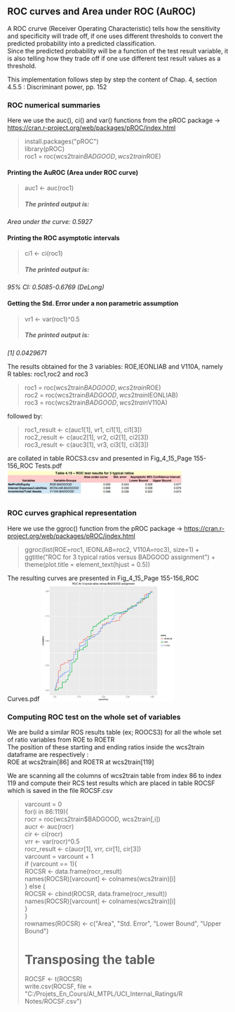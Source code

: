 ## ROC curves and Area under ROC (AuROC)

A ROC crurve (Receiver Operating Characteristic) tells how the sensitivity and specificity will trade off, 
if one uses different thresholds to convert the predicted probability into a predicted classification.<br> 
Since the predicted probability will be a function of the test result variable, it is also telling how they trade off 
if one use different test result values as a threshold.

This implementation follows step by step the content of Chap. 4, section 4.5.5 :  Discriminant power, pp. 152<br>

### ROC numerical summaries
Here we use the auc(), ci() and var() functions from the pROC package -> https://cran.r-project.org/web/packages/pROC/index.html<br>
> install.packages("pROC")<br>
> library(pROC)<br>
> roc1 = roc(wcs2train$BADGOOD, wcs2train$ROE)<br>

#### Printing the AuROC (Area under ROC curve)
> auc1 <- auc(roc1)
> ##### <em>The printed output is:
Area under the curve: 0.5927</em>

#### Printing the ROC asymptotic intervals
> ci1 <- ci(roc1)
> ##### <em>The printed output is:
95% CI: 0.5085-0.6769 (DeLong)</em>

#### Getting the Std. Error under a non parametric assumption
> vr1 <- var(roc1)^0.5
> ##### <em>The printed output is:
[1] 0.0429671</em><br>

The results obtained for the 3 variables: ROE,IEONLIAB and V110A, namely R tables: roc1,roc2 and roc3<br>
> roc1 = roc(wcs2train$BADGOOD, wcs2train$ROE)<br>
> roc2 = roc(wcs2train$BADGOOD, wcs2train$IEONLIAB)<br>
> roc3 = roc(wcs2train$BADGOOD, wcs2train$V110A)<br>

followed by:
> roc1_result <- c(auc1[1], vr1, ci1[1], ci1[3])<br>
> roc2_result <- c(auc2[1], vr2, ci2[1], ci2[3])<br>
> roc3_result <- c(auc3[1], vr3, ci3[1], ci3[3])<br>

are collated in table ROCS3.csv and presented in Fig_4_15_Page 155-156_ROC Tests.pdf
<img src="./assets/Fig_4_15_Page 155-156_ROC Tests.JPG" alt="drawing" width="80%"/>

### ROC curves graphical representation
Here we use the ggroc() function from the pROC package -> https://cran.r-project.org/web/packages/pROC/index.html<br>
> ggroc(list(ROE=roc1, IEONLAB=roc2, V110A=roc3), size=1) + ggtitle("ROC for 3 typical ratios versus BADGOOD assignment") + theme(plot.title = element_text(hjust = 0.5))<br>

The resulting curves are presented in Fig_4_15_Page 155-156_ROC Curves.pdf
<img src="./assets/Fig_4_15_Page 155-156_ROC Curves.JPG" alt="drawing" width="60%"/>

### Computing ROC test on the whole set of variables
We are build a similar ROS results table (ex; ROOCS3) for all the whole set of ratio variables from ROE to ROETR<br>
The position of these starting and ending ratios inside the wcs2train dataframe are respectively :<br>
ROE at wcs2train[86] and ROETR at wcs2train[119]<br>

We are scanning all the columns of wcs2train table from index 86 to index 119
and compute their RCS test results which are placed in table ROCSF which is saved in the file ROCSF.csv

> varcount = 0<br>
> for(i in 86:119){<br>
	rocr = roc(wcs2train$BADGOOD, wcs2train[,i])<br>
	aucr <- auc(rocr)<br>
	cir <- ci(rocr)<br>
	vrr <- var(rocr)^0.5<br>
	rocr_result <- c(aucr[1], vrr, cir[1], cir[3])<br>
	varcount = varcount + 1<br>
	if (varcount == 1){<br>
		ROCSR <- data.frame(rocr_result)<br>
		names(ROCSR)[varcount] <- colnames(wcs2train)[i]<br>
	} else {<br>
		ROCSR <- cbind(ROCSR, data.frame(rocr_result))<br>
		names(ROCSR)[varcount] <- colnames(wcs2train)[i]<br>
	}<br>
}<br>
> rownames(ROCSR) <- c("Area", "Std. Error", "Lower Bound", "Upper Bound")
> # Transposing the table
> ROCSF <- t(ROCSR)<br>
> write.csv(ROCSF, file = "C:/Projets_En_Cours/AI_MTPL/UCI_Internal_Ratings/R Notes/ROCSF.csv")<br>
